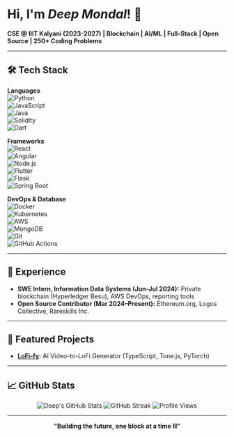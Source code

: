 # Hi, I'm _Deep Mondal_! 👋

**CSE @ IIIT Kalyani (2023-2027) | Blockchain | AI/ML | Full-Stack | Open Source | 250+ Coding Problems**

---

## 🛠️ Tech Stack

**Languages**  
![Python](https://img.shields.io/badge/Python-3776AB?style=for-the-badge&logo=python&logoColor=white)  
![JavaScript](https://img.shields.io/badge/JavaScript-F7DF1E?style=for-the-badge&logo=javascript&logoColor=black)  
![Java](https://img.shields.io/badge/Java-ED8B00?style=for-the-badge&logo=openjdk&logoColor=white)  
![Solidity](https://img.shields.io/badge/Solidity-363636?style=for-the-badge&logo=solidity&logoColor=white)  
![Dart](https://img.shields.io/badge/Dart-0175C2?style=for-the-badge&logo=dart&logoColor=white)

**Frameworks**  
![React](https://img.shields.io/badge/React-20232A?style=for-the-badge&logo=react&logoColor=61DAFB)  
![Angular](https://img.shields.io/badge/Angular-DD0031?style=for-the-badge&logo=angular&logoColor=white)  
![Node.js](https://img.shields.io/badge/Node.js-43853D?style=for-the-badge&logo=node.js&logoColor=white)  
![Flutter](https://img.shields.io/badge/Flutter-02569B?style=for-the-badge&logo=flutter&logoColor=white)  
![Flask](https://img.shields.io/badge/Flask-000000?style=for-the-badge&logo=flask&logoColor=white)  
![Spring Boot](https://img.shields.io/badge/Spring_Boot-6DB33F?style=for-the-badge&logo=spring-boot&logoColor=white)

**DevOps & Database**  
![Docker](https://img.shields.io/badge/Docker-2496ED?style=for-the-badge&logo=docker&logoColor=white)  
![Kubernetes](https://img.shields.io/badge/Kubernetes-326CE5?style=for-the-badge&logo=kubernetes&logoColor=white)  
![AWS](https://img.shields.io/badge/Amazon_AWS-232F3E?style=for-the-badge&logo=amazon-aws&logoColor=white)  
![MongoDB](https://img.shields.io/badge/MongoDB-4EA94B?style=for-the-badge&logo=mongodb&logoColor=white)  
![Git](https://img.shields.io/badge/Git-F05032?style=for-the-badge&logo=git&logoColor=white)  
![GitHub Actions](https://img.shields.io/badge/GitHub_Actions-2088FF?style=for-the-badge&logo=github-actions&logoColor=white)

---

## 💼 Experience
- **SWE Intern, Information Data Systems (Jun-Jul 2024):** Private blockchain (Hyperledger Besu), AWS DevOps, reporting tools
- **Open Source Contributor (Mar 2024–Present):** Ethereum.org, Logos Collective, Rareskills Inc.

---

## 🌟 Featured Projects
- **[LoFi-fy](https://github.com/deepmondal/lofi-fy):** AI Video-to-LoFi Generator (TypeScript, Tone.js, PyTorch)

---

## 📈 GitHub Stats

<div align="center">
  
<img src="https://github-readme-stats.vercel.app/api?username=deepmondal&show_icons=true&theme=radical&count_private=true" alt="Deep's GitHub Stats" />
<img src="https://github-readme-streak-stats.herokuapp.com/?user=deepmondal&theme=radical" alt="GitHub Streak" />
<img src="https://komarev.com/ghpvc/?username=deepmondal&label=Profile%20Views&color=brightgreen&style=flat" alt="Profile Views" />

</div>

---

<div align="center"><b>"Building the future, one block at a time ⛓️"</b></div>

